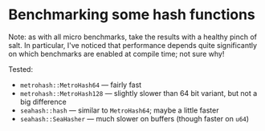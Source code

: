 # Benchmarking some hash functions

Note: as with all micro benchmarks, take the results with a healthy pinch of salt.
In particular, I've noticed that performance depends quite significantly on which
benchmarks are enabled at compile time; not sure why!

Tested:

*   `metrohash::MetroHash64` — fairly fast
*   `metrohash::MetroHash128` — slightly slower than 64 bit variant, but not a big difference
*   `seahash::hash` — similar to `MetroHash64`; maybe a little faster
*   `seahash::SeaHasher` — much slower on buffers (though faster on `u64`)
